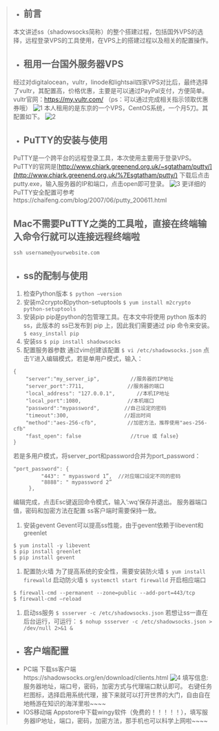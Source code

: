 > * ## 前言
> 
> 本文讲述ss（shadowsocks简称）的整个搭建过程，包括国外VPS的选择，远程登录VPS的工具使用，在VPS上的搭建过程以及相关的配置操作。
> 
> * ## 租用一台国外服务器VPS
> 
> 经过对digitalocean，vultr，linode和lightsail四家VPS对比后，最终选择了vultr，其配置高，价格优惠，主要是可以通过PayPal支付，方便简单。vultr官网：https://my.vultr.com/ （ps：可以通过完成相关指示领取优惠券哦）
> ![1](https://user-images.githubusercontent.com/30400864/29101358-418f4248-7ce4-11e7-830f-ad8070d30568.png)
> 本人租用的是东京的一个VPS，CentOS系统，一个月5刀。其配置如下。
> ![2](https://user-images.githubusercontent.com/30400864/29101483-0de37c7e-7ce5-11e7-88c4-7a2833d50a9f.png)
> 
> * ## PuTTY的安装与使用
> 
> PuTTY是一个跨平台的远程登录工具，本次使用主要用于登录VPS。PuTTY的官网是[http://www.chiark.greenend.org.uk/~sgtatham/putty/](http://www.chiark.greenend.org.uk/%7Esgtatham/putty/) 下载后点击putty.exe，输入服务器的IP和端口，点击open即可登录。
> ![3](https://user-images.githubusercontent.com/30400864/29101549-92b41cd8-7ce5-11e7-9eb2-5a64dac35139.png)
> 更详细的PuTTY安全配置可参考https://chaifeng.com/blog/2007/06/putty_200611.html
> 
> ## Mac不需要PuTTY之类的工具啦，直接在终端输入命令行就可以连接远程终端啦
> ```
> ssh username@yourwebsite.com
> ```
> * ## ss的配制与使用
> 
> 1. 检查Python版本
>    `$ python –version`
> 2. 安装m2crypto和python-setuptools
>    `$ yum install m2crypto python-setuptools`
> 3. 安装pip
>    pip是python的包管理工具。在本文中将使用 python 版本的 ss，此版本的 ss已发布到 pip 上，因此我们需要通过 pip 命令来安装。
>    `$ easy_install pip`
> 4. 安装ss
>    `$ pip install shadowsocks`
> 5. 配置服务器参数
>    通过vim创建该配置
>    `$ vi /etc/shadowsocks.json`
>    点击’I’进入编辑模式，若是单用户模式，输入：
> 
> ```
> {                                  
>     "server":"my_server_ip",          //服务器的IP地址
>     "server_port":7711,              //服务器的端口
>     "local_address": "127.0.0.1",       //本机IP地址
>     "local_port":1080,               //本机端口
>     "password":"mypassword",        //自己设定的密码
>     "timeout":300,                  //超出时间
>     "method":"aes-256-cfb",          //加密方法，推荐使用"aes-256-cfb"
>     "fast_open": false                //true 或 false}
> }
> ```
> 若是多用户模式，将server_port和password合并为port_password：
> 
> ```
> "port_password": {
>          "443": " mypassword 1”,  //对应端口设定不同的密码
>          "8888": " mypassword 2”
>      },
> ```
> 编辑完成，点击Esc键返回命令模式，输入’:wq’保存并退出。
> 服务器端口值，密码和加密方法在配置 ss客户端时需要保持一致。
> 
> 1. 安装gevent
>    Gevent可以提高ss性能，由于gevent依赖于libevent和greenlet
> 
> ```
> $ yum install -y libevent
> $ pip install greenlet
> $ pip install gevent
> ```
> 1. 配置防火墙
>    为了提高系统的安全性，需要安装防火墙
>    `$ yum install firewalld`
>    启动防火墙
>    `$ systemctl start firewalld`
>    开启相应端口
> 
> ```
> $ firewall-cmd --permanent --zone=public --add-port=443/tcp
> $ firewall-cmd –reload
> ```
> 1. 启动ss服务
>    `$ ssserver -c /etc/shadowsocks.json`
>    若想让ss一直在后台运行，可运行：
>    `$ nohup ssserver -c /etc/shadowsocks.json > /dev/null 2>&1 &`
> 
> * ## 客户端配置
> * PC端
>   下载ss客户端https://shadowsocks.org/en/download/clients.html
>   ![4](https://user-images.githubusercontent.com/30400864/29101717-cbe37dc2-7ce6-11e7-8e82-de277ba055e1.png)
>   填写信息:服务器地址，端口号，密码，加密方式与代理端口默认即可。
>   右键任务栏图标，选择启用系统代理，接下来就可以打开世界的大门，自由自在地畅游在知识的海洋里啦~~~~
> * IOS移动端
>   Appstore中下载wingy软件（免费的！！！！！），填写服务器IP地址，端口，密码，加密方法，那手机也可以科学上网啦~~~~

